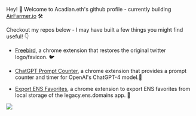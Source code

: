 Hey! 👋 Welcome to Acadian.eth's github profile - currently building [AirFarmer.io](https://airfarmer.io) 🛠️

Checkout my repos below - I may have built a few things you might find useful! 👇



- [Freebird](https://github.com/devacadian/Freebird-Twitter-Logo-Restorer), a chrome extension that restores the original twitter logo/favicon. 🐦

- [ChatGPT Prompt Counter](https://github.com/devacadian/GPTCounter), a chrome extension that provides a prompt counter and timer for OpenAI's ChatGPT-4 model.🤖 

- [Export ENS Favorites](https://github.com/devacadian/Export-ENS-Favorites), a chrome extension to export ENS favorites from local storage of the legacy.ens.domains app. 📃


![](https://komarev.com/ghpvc/?username=devacadian&color=5d5d5d)
